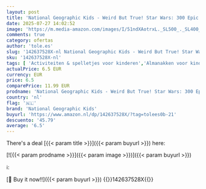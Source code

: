 ```yaml
---
layout: post
title: 'National Geographic Kids - Weird But True! Star Wars: 300 Epic Facts From a Galaxy Far  Far Away....'
date: 2025-07-27 14:02:52
image: 'https://m.media-amazon.com/images/I/51ndXAotrxL._SL500_._SL400_.jpg'
comments: true
category: ofertas
author: 'tole.es'
slug: '142637528X-nl National Geographic Kids - Weird But True! Star Wars: 300...'
sku: '142637528X-nl'
tags: [ 'Activiteiten & spelletjes voor kinderen','Almanakken voor kinderen','Boeken','Encyclopedieën & handleidingen voor kinderen','Engelstalige boeken','Fantasy & magie voor kinderen','Featured Categories','Films voor kinderen','Kinderboeken','Kinderboeken met vraag-en-antwoordspellen','Kinderboeken over mysterie & wonderen','Kinderboeken over podiumkunsten','Kinderboeken over spelletjes','Kinderboeken over wetenschap, natuur & weetjes','Kunst & muziek voor kinderen','Literatuur & fictie voor kinderen','Naslagwerken voor kinderen','Onderwijs & referentie voor kinderen','Paranormale fantasie voor kinderen','Sciencefiction & fantasy voor kinderen','national geographic kids','🇳🇱', ]
actualPrice: 6.5 EUR
currency: EUR
price: 6.5
comparePrice: 11.99 EUR
prodname: 'National Geographic Kids - Weird But True! Star Wars: 300 Epic Facts From a Galaxy Far  Far Away....'
country: 'nl'
flag: '🇳🇱'
brand: 'National Geographic Kids'
buyurl: 'https://www.amazon.nl/dp/142637528X/?tag=tolees0b-21'
descuento: '45.79'
average: '6.5'
---
```


There's a deal [{{< param title >}}]({{< param buyurl >}})  here:

[![{{< param prodname >}}]({{< param image >}})]({{< param buyurl >}})

ℹ️:


[🛒 Buy it now!!]({{< param buyurl >}})
{{<world>}}142637528X{{</world>}}
